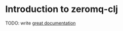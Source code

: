 # Introduction to zeromq-clj

TODO: write [great documentation](http://jacobian.org/writing/great-documentation/what-to-write/)
